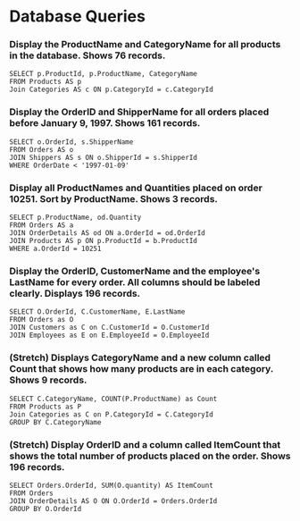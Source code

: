 # Database Queries

### Display the ProductName and CategoryName for all products in the database. Shows 76 records.

```
SELECT p.ProductId, p.ProductName, CategoryName
FROM Products AS p
Join Categories AS c ON p.CategoryId = c.CategoryId
```

### Display the OrderID and ShipperName for all orders placed before January 9, 1997. Shows 161 records.

```
SELECT o.OrderId, s.ShipperName
FROM Orders AS o
JOIN Shippers AS s ON o.ShipperId = s.ShipperId
WHERE OrderDate < '1997-01-09'
```

### Display all ProductNames and Quantities placed on order 10251. Sort by ProductName. Shows 3 records.

```
SELECT p.ProductName, od.Quantity
FROM Orders AS a
JOIN OrderDetails AS od ON a.OrderId = od.OrderId
JOIN Products AS p ON p.ProductId = b.ProductId
WHERE a.OrderId = 10251
```

### Display the OrderID, CustomerName and the employee's LastName for every order. All columns should be labeled clearly. Displays 196 records.

```
SELECT O.OrderId, C.CustomerName, E.LastName
FROM Orders as O
JOIN Customers as C on C.CustomerId = O.CustomerId
JOIN Employees as E on E.EmployeeId = O.EmployeeId
```

### (Stretch) Displays CategoryName and a new column called Count that shows how many products are in each category. Shows 9 records.

```
SELECT C.CategoryName, COUNT(P.ProductName) as Count
FROM Products as P
Join Categories as C on P.CategoryId = C.CategoryId
GROUP BY C.CategoryName
```

### (Stretch) Display OrderID and a column called ItemCount that shows the total number of products placed on the order. Shows 196 records.

```
SELECT Orders.OrderId, SUM(O.quantity) AS ItemCount
FROM Orders
JOIN OrderDetails AS O ON O.OrderId = Orders.OrderId
GROUP BY O.OrderId
```

